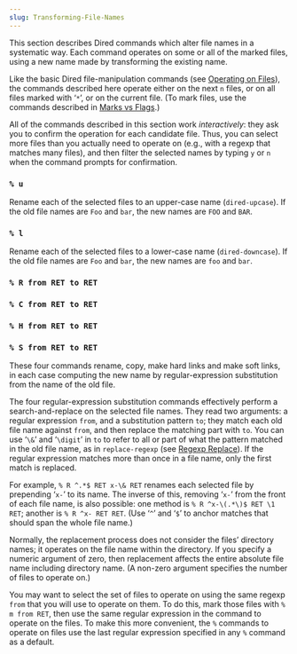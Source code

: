 ```yaml
---
slug: Transforming-File-Names
---
```


This section describes Dired commands which alter file names in a systematic way. Each command operates on some or all of the marked files, using a new name made by transforming the existing name.

Like the basic Dired file-manipulation commands (see [Operating on Files](Operating-on-Files)), the commands described here operate either on the next `n` files, or on all files marked with ‘`*`’, or on the current file. (To mark files, use the commands described in [Marks vs Flags](Marks-vs-Flags).)

All of the commands described in this section work *interactively*: they ask you to confirm the operation for each candidate file. Thus, you can select more files than you actually need to operate on (e.g., with a regexp that matches many files), and then filter the selected names by typing `y` or `n` when the command prompts for confirmation.

### `% u`

Rename each of the selected files to an upper-case name (`dired-upcase`). If the old file names are `Foo` and `bar`, the new names are `FOO` and `BAR`.

### `% l`

Rename each of the selected files to a lower-case name (`dired-downcase`). If the old file names are `Foo` and `bar`, the new names are `foo` and `bar`.

### `% R from RET to RET`

### `% C from RET to RET`

### `% H from RET to RET`

### `% S from RET to RET`

These four commands rename, copy, make hard links and make soft links, in each case computing the new name by regular-expression substitution from the name of the old file.

The four regular-expression substitution commands effectively perform a search-and-replace on the selected file names. They read two arguments: a regular expression `from`, and a substitution pattern `to`; they match each old file name against `from`, and then replace the matching part with `to`. You can use ‘`\&`’ and ‘`\digit`’ in `to` to refer to all or part of what the pattern matched in the old file name, as in `replace-regexp` (see [Regexp Replace](Regexp-Replace)). If the regular expression matches more than once in a file name, only the first match is replaced.

For example, `% R ^.*$ RET x-\& RET` renames each selected file by prepending ‘`x-`’ to its name. The inverse of this, removing ‘`x-`’ from the front of each file name, is also possible: one method is `% R ^x-\(.*\)$ RET \1 RET`; another is `% R ^x- RET RET`. (Use ‘`^`’ and ‘`$`’ to anchor matches that should span the whole file name.)

Normally, the replacement process does not consider the files’ directory names; it operates on the file name within the directory. If you specify a numeric argument of zero, then replacement affects the entire absolute file name including directory name. (A non-zero argument specifies the number of files to operate on.)

You may want to select the set of files to operate on using the same regexp `from` that you will use to operate on them. To do this, mark those files with `% m from RET`, then use the same regular expression in the command to operate on the files. To make this more convenient, the `%` commands to operate on files use the last regular expression specified in any `%` command as a default.
